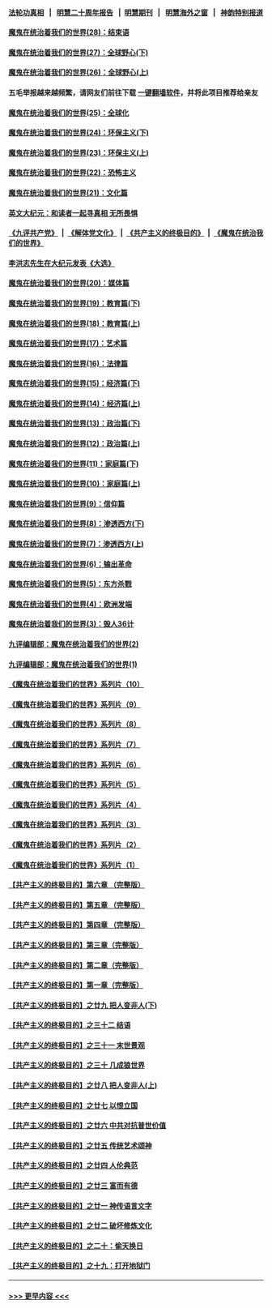 #### [法轮功真相](https://github.com/gfw-breaker/truth/blob/master/README.md?t=0) &nbsp;&nbsp;|&nbsp;&nbsp; [明慧二十周年报告](https://github.com/gfw-breaker/mh-reports/blob/master/README.md?t=0) &nbsp;&nbsp;|&nbsp;&nbsp;[明慧期刊](https://github.com/gfw-breaker/mh-qikan) &nbsp;&nbsp;|&nbsp;&nbsp; [明慧海外之窗](https://github.com/gfw-breaker/mh-news/blob/master/README.md?t=0) &nbsp;&nbsp;|&nbsp;&nbsp; [神韵特别报道](https://github.com/gfw-breaker/mh-news/blob/master/shenyun.md?t=0)
#### [魔鬼在统治着我们的世界(28)：结束语](../pages/nsc422/n10936246.md?t=07171901) 
#### [魔鬼在统治着我们的世界(27)：全球野心(下)](../pages/nsc422/n10928319.md?t=07171901) 
#### [魔鬼在统治着我们的世界(26)：全球野心(上)](../pages/nsc422/n10900318.md?t=07171901) 
#### 五毛举报越来越频繁，请网友们前往下载 [一键翻墙软件](https://github.com/gfw-breaker/ssr-accounts)，并将此项目推荐给亲友
#### [魔鬼在统治着我们的世界(25)：全球化](../pages/nsc422/n10788205.md?t=07171901) 
#### [魔鬼在统治着我们的世界(24)：环保主义(下)](../pages/nsc422/n10695307.md?t=07171901) 
#### [魔鬼在统治着我们的世界(23)：环保主义(上)](../pages/nsc422/n10688613.md?t=07171901) 
#### [魔鬼在统治着我们的世界(22)：恐怖主义](../pages/nsc422/n10614727.md?t=07171901) 
#### [魔鬼在统治着我们的世界(21)：文化篇](../pages/nsc422/n10597706.md?t=07171901) 
#### [英文大纪元：和读者一起寻真相 无所畏惧](../pages/nsc422/n12542027.md?t=07171901) 
#### [《九评共产党》](https://github.com/begood0513/9ping.md/blob/master/README.md) &nbsp;|&nbsp; [《解体党文化》](../../../../jtdwh.md/blob/master/README.md)  &nbsp;|&nbsp; [《共产主义的终极目的》](../../../../gczydzjmd.md/blob/master/README.md) &nbsp;|&nbsp; [《魔鬼在统治我们的世界》](../../../../mgztzwmdsj.md/blob/master/README.md) 
#### [李洪志先生在大纪元发表《大选》](../pages/nsc422/n12534746.md?t=07171901) 
#### [魔鬼在统治着我们的世界(20)：媒体篇](../pages/nsc422/n10586579.md?t=07171901) 
#### [魔鬼在统治着我们的世界(19)：教育篇(下)](../pages/nsc422/n10564808.md?t=07171901) 
#### [魔鬼在统治着我们的世界(18)：教育篇(上)](../pages/nsc422/n10526970.md?t=07171901) 
#### [魔鬼在统治着我们的世界(17)：艺术篇](../pages/nsc422/n10499093.md?t=07171901) 
#### [魔鬼在统治着我们的世界(16)：法律篇](../pages/nsc422/n10485969.md?t=07171901) 
#### [魔鬼在统治着我们的世界(15)：经济篇(下)](../pages/nsc422/n10469975.md?t=07171901) 
#### [魔鬼在统治着我们的世界(14)：经济篇(上)](../pages/nsc422/n10457370.md?t=07171901) 
#### [魔鬼在统治着我们的世界(13)：政治篇(下)](../pages/nsc422/n10448270.md?t=07171901) 
#### [魔鬼在统治着我们的世界(12)：政治篇(上)](../pages/nsc422/n10444576.md?t=07171901) 
#### [魔鬼在统治着我们的世界(11)：家庭篇(下)](../pages/nsc422/n10440961.md?t=07171901) 
#### [魔鬼在统治着我们的世界(10)：家庭篇(上)](../pages/nsc422/n10435448.md?t=07171901) 
#### [魔鬼在统治着我们的世界(9)：信仰篇](../pages/nsc422/n10432159.md?t=07171901) 
#### [魔鬼在统治着我们的世界(8)：渗透西方(下)](../pages/nsc422/n10429603.md?t=07171901) 
#### [魔鬼在统治着我们的世界(7)：渗透西方(上)](../pages/nsc422/n10426013.md?t=07171901) 
#### [魔鬼在统治着我们的世界(6)：输出革命](../pages/nsc422/n10421536.md?t=07171901) 
#### [魔鬼在统治着我们的世界(5)：东方杀戮](../pages/nsc422/n10417707.md?t=07171901) 
#### [魔鬼在统治着我们的世界(4)：欧洲发端](../pages/nsc422/n10414890.md?t=07171901) 
#### [魔鬼在统治着我们的世界(3)：毁人36计](../pages/nsc422/n10411583.md?t=07171901) 
#### [九评编辑部：魔鬼在统治着我们的世界(2)](../pages/nsc422/n10410036.md?t=07171901) 
#### [九评编辑部：魔鬼在统治着我们的世界(1)](../pages/nsc422/n10406825.md?t=07171901) 
#### [《魔鬼在统治着我们的世界》系列片（10）](../pages/nsc422/n12292670.md?t=07171901) 
#### [《魔鬼在统治着我们的世界》系列片（9）](../pages/nsc422/n12290859.md?t=07171901) 
#### [《魔鬼在统治着我们的世界》系列片（8）](../pages/nsc422/n12287445.md?t=07171901) 
#### [《魔鬼在统治着我们的世界》系列片（7）](../pages/nsc422/n12283425.md?t=07171901) 
#### [《魔鬼在统治着我们的世界》系列片（6）](../pages/nsc422/n12282314.md?t=07171901) 
#### [《魔鬼在统治着我们的世界》系列片（5）](../pages/nsc422/n12281419.md?t=07171901) 
#### [《魔鬼在统治着我们的世界》系列片（4）](../pages/nsc422/n12274024.md?t=07171901) 
#### [《魔鬼在统治着我们的世界》系列片（3）](../pages/nsc422/n12271322.md?t=07171901) 
#### [《魔鬼在统治着我们的世界》系列片（2）](../pages/nsc422/n12269049.md?t=07171901) 
#### [《魔鬼在统治着我们的世界》系列片（1）](../pages/nsc422/n12267575.md?t=07171901) 
#### [【共产主义的终极目的】第六章 （完整版）](../pages/nsc422/n11428913.md?t=07171901) 
#### [【共产主义的终极目的】第五章 （完整版）](../pages/nsc422/n11428912.md?t=07171901) 
#### [【共产主义的终极目的】第四章 （完整版）](../pages/nsc422/n11428907.md?t=07171901) 
#### [【共产主义的终极目的】第三章（完整版）](../pages/nsc422/n11428848.md?t=07171901) 
#### [【共产主义的终极目的】第二章（完整版）](../pages/nsc422/n11428831.md?t=07171901) 
#### [【共产主义的终极目的】第一章（完整版）](../pages/nsc422/n11417651.md?t=07171901) 
#### [【共产主义的终极目的】之廿九 把人变非人(下)](../pages/nsc422/n11344140.md?t=07171901) 
#### [【共产主义的终极目的】之三十二 结语](../pages/nsc422/n11360535.md?t=07171901) 
#### [【共产主义的终极目的】之三十一 末世景观](../pages/nsc422/n11351129.md?t=07171901) 
#### [【共产主义的终极目的】之三十 几成狼世界](../pages/nsc422/n11348280.md?t=07171901) 
#### [【共产主义的终极目的】之廿八 把人变非人(上)](../pages/nsc422/n11340492.md?t=07171901) 
#### [【共产主义的终极目的】之廿七 以恨立国](../pages/nsc422/n11336944.md?t=07171901) 
#### [【共产主义的终极目的】之廿六 中共对抗普世价值](../pages/nsc422/n11324785.md?t=07171901) 
#### [【共产主义的终极目的】之廿五 传统艺术颂神](../pages/nsc422/n11296396.md?t=07171901) 
#### [【共产主义的终极目的】之廿四 人伦典范](../pages/nsc422/n11296397.md?t=07171901) 
#### [【共产主义的终极目的】之廿三 富而有德](../pages/nsc422/n11283598.md?t=07171901) 
#### [【共产主义的终极目的】之廿一 神传语言文字](../pages/nsc422/n11263265.md?t=07171901) 
#### [【共产主义的终极目的】之廿二 破坏修炼文化](../pages/nsc422/n11245728.md?t=07171901) 
#### [【共产主义的终极目的】之二十：偷天换日](../pages/nsc422/n11238846.md?t=07171901) 
#### [【共产主义的终极目的】之十九：打开地狱门](../pages/nsc422/n11206376.md?t=07171901) 

----
#### [ >>> 更早内容 <<< ](../indexes/nsc422-earlier.md)
